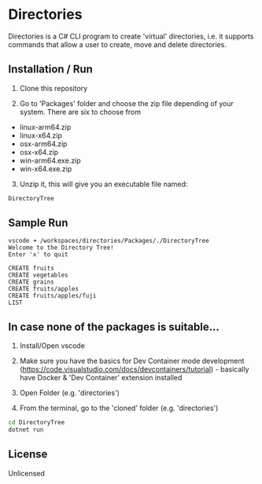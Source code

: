 
# Directories

Directories is a C# CLI program to create 'virtual' directories, i.e. it supports commands that allow a user to create, move and delete directories.

## Installation / Run

1. Clone this repository

2. Go to 'Packages' folder and choose the zip file depending of your system. There are six to choose from
- linux-arm64.zip
- linux-x64.zip
- osx-arm64.zip
- osx-x64.zip
- win-arm64.exe.zip
- win-x64.exe.zip

3. Unzip it, this will give you an executable file named:
```bash
DirectoryTree
```

## Sample Run

```
vscode ➜ /workspaces/directories/Packages/./DirectoryTree
Welcome to the Directory Tree!
Enter 'x' to quit

CREATE fruits
CREATE vegetables
CREATE grains
CREATE fruits/apples
CREATE fruits/apples/fuji
LIST

```

## In case none  of the packages is suitable...
1. Install/Open vscode
2. Make sure you have the basics for Dev Container mode development (https://code.visualstudio.com/docs/devcontainers/tutorial) - basically have Docker & 'Dev Container' extension installed
3. Open Folder (e.g. 'directories')

4. From the terminal, go to the 'cloned' folder (e.g. 'directories')
```bash
cd DirectoryTree
dotnet run
```

## License
Unlicensed